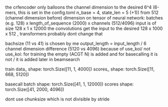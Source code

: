 the crfencoder only balloons the channel dimension to the desired 6^4 (6-mers, this is set in the config.toml n_base = 4, state_len = 5 (+1)) from 512 (channel dimension before)
dimension on tensor of neural network: batches (e.g. 128) x length_of_sequence (2000) x channels (512/4096)
input is of size 128 x 1 x 12000
the convolutions get the input to the desired 128 x 1000 x 512 , transformers probably dont change that

bachsize (11 vs 41) is chosen by me
output_length = input_length / 6
channel dimension difference (5120 vs 4096) because of use_koi/ not use_koi:
for training the empty (ACGT N) is added and for basecalling it is not / it is added later in beamsearch

train
data_ shape: torch.Size([11, 1, 4000])
scores_ shape: torch.Size([11, 668, 5120])

basecall
batch shape: torch.Size([41, 1, 12000])
scores shape: torch.Size([41, 2000, 4096])

dont use chunksize which is not divisible by stride